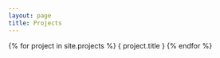 ```yaml
---
layout: page
title: Projects
---
```


{% for project in site.projects %}
{ project.title }
{% endfor %}
